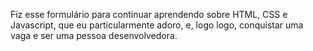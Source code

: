 Fiz esse formulário para continuar aprendendo sobre HTML, CSS e Javascript, que eu particularmente adoro, e, logo logo, conquistar uma vaga e ser uma pessoa desenvolvedora.
